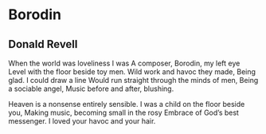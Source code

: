 # Borodin
## Donald Revell
When the world was loveliness I was
A composer, Borodin, my left eye
Level with the floor beside toy men.
Wild work and havoc they made,
Being glad. I could draw a line
Would run straight through the minds of men,
Being a sociable angel,
Music before and after, blushing.

Heaven is a nonsense entirely sensible.
I was a child on the floor beside you,
Making music, becoming small in the rosy
Embrace of God’s best messenger.
I loved your havoc and your hair.